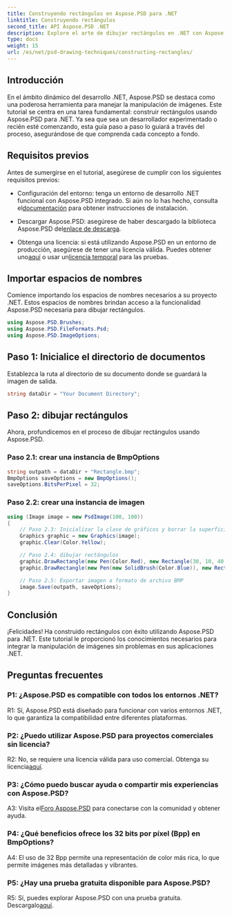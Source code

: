 ```yaml
---
title: Construyendo rectángulos en Aspose.PSD para .NET
linktitle: Construyendo rectángulos
second_title: API Aspose.PSD .NET
description: Explore el arte de dibujar rectángulos en .NET con Aspose.PSD. Siga nuestra guía paso a paso para una integración perfecta. Mejora tu juego de manipulación de imágenes sin esfuerzo.
type: docs
weight: 15
url: /es/net/psd-drawing-techniques/constructing-rectangles/
---
```

## Introducción

En el ámbito dinámico del desarrollo .NET, Aspose.PSD se destaca como una poderosa herramienta para manejar la manipulación de imágenes. Este tutorial se centra en una tarea fundamental: construir rectángulos usando Aspose.PSD para .NET. Ya sea que sea un desarrollador experimentado o recién esté comenzando, esta guía paso a paso lo guiará a través del proceso, asegurándose de que comprenda cada concepto a fondo.

## Requisitos previos

Antes de sumergirse en el tutorial, asegúrese de cumplir con los siguientes requisitos previos:

-  Configuración del entorno: tenga un entorno de desarrollo .NET funcional con Aspose.PSD integrado. Si aún no lo has hecho, consulta el[documentación](https://reference.aspose.com/psd/net/) para obtener instrucciones de instalación.

-  Descargar Aspose.PSD: asegúrese de haber descargado la biblioteca Aspose.PSD del[enlace de descarga](https://releases.aspose.com/psd/net/).

-  Obtenga una licencia: si está utilizando Aspose.PSD en un entorno de producción, asegúrese de tener una licencia válida. Puedes obtener uno[aquí](https://purchase.aspose.com/buy) o usar un[licencia temporal](https://purchase.aspose.com/temporary-license/) para las pruebas.

## Importar espacios de nombres

Comience importando los espacios de nombres necesarios a su proyecto .NET. Estos espacios de nombres brindan acceso a la funcionalidad Aspose.PSD necesaria para dibujar rectángulos.

```csharp
using Aspose.PSD.Brushes;
using Aspose.PSD.FileFormats.Psd;
using Aspose.PSD.ImageOptions;
```

## Paso 1: Inicialice el directorio de documentos

Establezca la ruta al directorio de su documento donde se guardará la imagen de salida.

```csharp
string dataDir = "Your Document Directory";
```

## Paso 2: dibujar rectángulos

Ahora, profundicemos en el proceso de dibujar rectángulos usando Aspose.PSD.

### Paso 2.1: crear una instancia de BmpOptions

```csharp
string outpath = dataDir + "Rectangle.bmp";
BmpOptions saveOptions = new BmpOptions();
saveOptions.BitsPerPixel = 32;
```

### Paso 2.2: crear una instancia de imagen

```csharp
using (Image image = new PsdImage(100, 100))
{
    // Paso 2.3: Inicializar la clase de gráficos y borrar la superficie de gráficos
    Graphics graphic = new Graphics(image);
    graphic.Clear(Color.Yellow);

    // Paso 2.4: dibujar rectángulos
    graphic.DrawRectangle(new Pen(Color.Red), new Rectangle(30, 10, 40, 80));
    graphic.DrawRectangle(new Pen(new SolidBrush(Color.Blue)), new Rectangle(10, 30, 80, 40));

    // Paso 2.5: Exportar imagen a formato de archivo BMP
    image.Save(outpath, saveOptions);
}
```

## Conclusión

¡Felicidades! Ha construido rectángulos con éxito utilizando Aspose.PSD para .NET. Este tutorial le proporcionó los conocimientos necesarios para integrar la manipulación de imágenes sin problemas en sus aplicaciones .NET.

## Preguntas frecuentes

### P1: ¿Aspose.PSD es compatible con todos los entornos .NET?

R1: Sí, Aspose.PSD está diseñado para funcionar con varios entornos .NET, lo que garantiza la compatibilidad entre diferentes plataformas.

### P2: ¿Puedo utilizar Aspose.PSD para proyectos comerciales sin licencia?

R2: No, se requiere una licencia válida para uso comercial. Obtenga su licencia[aquí](https://purchase.aspose.com/buy).

### P3: ¿Cómo puedo buscar ayuda o compartir mis experiencias con Aspose.PSD?

 A3: Visita el[Foro Aspose.PSD](https://forum.aspose.com/c/psd/34) para conectarse con la comunidad y obtener ayuda.

### P4: ¿Qué beneficios ofrece los 32 bits por píxel (Bpp) en BmpOptions?

A4: El uso de 32 Bpp permite una representación de color más rica, lo que permite imágenes más detalladas y vibrantes.

### P5: ¿Hay una prueba gratuita disponible para Aspose.PSD?

 R5: Sí, puedes explorar Aspose.PSD con una prueba gratuita. Descargalo[aquí](https://releases.aspose.com/).